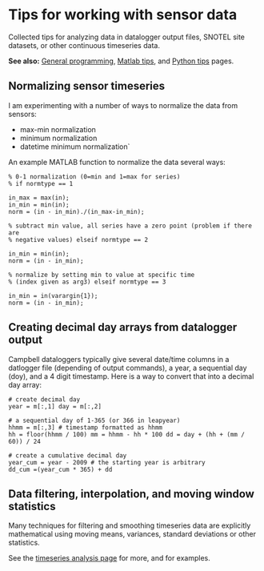 # Tips for working with sensor data

Collected tips for analyzing data in datalogger output files, SNOTEL
site datasets, or other continuous timeseries data.

 **See also:** [General programming](comp_programming.md),
        [Matlab tips](comp_matlabtips.md), and [Python
        tips](comp_pythontips.md) pages.

## Normalizing sensor timeseries

I am experimenting with a number of ways to normalize the data from
sensors:

* max-min normalization
* minimum normalization
* datetime minimum normalization`

An example MATLAB function to normalize the data several ways:

~~~{.matlab}
% 0-1 normalization (0=min and 1=max for series)
% if normtype == 1

in_max = max(in);
in_min = min(in);
norm = (in - in_min)./(in_max-in_min);

% subtract min value, all series have a zero point (problem if there are
% negative values) elseif normtype == 2

in_min = min(in);
norm = (in - in_min);

% normalize by setting min to value at specific time
% (index given as arg3) elseif normtype == 3

in_min = in(varargin{1});
norm = (in - in_min);
~~~

## Creating decimal day arrays from datalogger output

Campbell dataloggers typically give several date/time columns in a
datlogger file (depending of output commands), a year, a sequential day
(doy), and a 4 digit timestamp. Here is a way to convert that into a
decimal day array:

~~~{.python}
# create decimal day
year = m[:,1] day = m[:,2]

# a sequential day of 1-365 (or 366 in leapyear)
hhmm = m[:,3] # timestamp formatted as hhmm
hh = floor(hhmm / 100) mm = hhmm - hh * 100 dd = day + (hh + (mm / 60)) / 24

# create a cumulative decimal day
year_cum = year - 2009 # the starting year is arbitrary
dd_cum =(year_cum * 365) + dd
~~~

## Data filtering, interpolation, and moving window statistics

Many techniques for filtering and smoothing timeseries data are
explicitly mathematical using moving means, variances, standard
deviations or other statistics.

See the [timeseries analysis page](/math/math_timeseries.md) for more,
and for examples.
